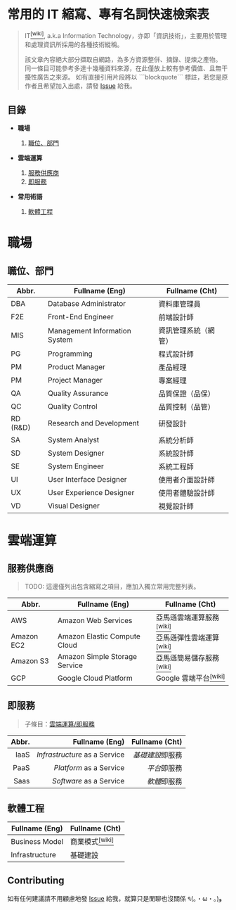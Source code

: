 常用的 IT 縮寫、專有名詞快速檢索表
==================================
> IT[<sup>[wiki]</sup>][wiki_it], a.k.a Information
> Technology，亦即「資訊技術」，主要用於管理和處理資訊所採用的各種技術縱稱。
>
> 該文章內容絕大部分擷取自網路，為多方資源整併、摘錄、提煉之產物。
> 同一條目可能參考多達十幾種資料來源，在此僅放上較有參考價值、且無干擾性廣告之來源。
> 如有直接引用片段將以 \`\`\`blockquote\`\`\` 標註，若您是原作者且希望加入出處，請發
> [Issue][github_new_issue] 給我。

[wiki_it]: https://zh.wikipedia.org/wiki/信息技术
[github_new_issue]: https://github.com/shirohana/IT-CheatSheet/issues/new

目錄
----
- **職場**

  1. [職位、部門][this_department]

- **雲端運算**

  1. [服務供應商][this_service_provider]
  2. [即服務][this_aas]

- **常用術語**

  1. [軟體工程][this_software_engineering]

職場
====

職位、部門
----------

Abbr.    | Fullname (Eng)                | Fullname (Cht)
-----    | --------------                | --------------
DBA      | Database Administrator        | 資料庫管理員
F2E      | Front-End Engineer            | 前端設計師
MIS      | Management Information System | 資訊管理系統（網管）
PG       | Programming                   | 程式設計師
PM       | Product Manager               | 產品經理
PM       | Project Manager               | 專案經理
QA       | Quality Assurance             | 品質保證（品保）
QC       | Quality Control               | 品質控制（品管）
RD (R&D) | Research and Development      | 研發設計
SA       | System Analyst                | 系統分析師
SD       | System Designer               | 系統設計師
SE       | System Engineer               | 系統工程師
UI       | User Interface Designer       | 使用者介面設計師
UX       | User Experience Designer      | 使用者體驗設計師
VD       | Visual Designer               | 視覺設計師

雲端運算
========

服務供應商
----------
> TODO: 這邊僅列出包含縮寫之項目，應加入獨立常用完整列表。

Abbr.      | Fullname (Eng)                | Fullname (Cht)
-----      | --------------                | --------------
AWS        | Amazon Web Services           | 亞馬遜雲端運算服務[<sup>[wiki]</sup>][wiki_aws]
Amazon EC2 | Amazon Elastic Compute Cloud  | 亞馬遜彈性雲端運算[<sup>[wiki]</sup>][wiki_amazon_ec2]
Amazon S3  | Amazon Simple Storage Service | 亞馬遜簡易儲存服務[<sup>[wiki]</sup>][wiki_amazon_s3]
GCP        | Google Cloud Platform         | Google 雲端平台[<sup>[wiki]</sup>][wiki_gcp]

[wiki_amazon_ec2]: https://en.wikipedia.org/wiki/Amazon_Elastic_Compute_Cloud
[wiki_amazon_s3]: https://en.wikipedia.org/wiki/Amazon_S3
[wiki_aws]: https://en.wikipedia.org/wiki/Amazon_Web_Services
[wiki_gcp]: https://en.wikipedia.org/wiki/Google_Cloud_Platform

即服務
------
> 子條目：[雲端運算/即服務](./cloud-computing/aas.md)

Abbr. | Fullname (Eng)                | Fullname (Cht)
----: | -------------:                | -------------:
IaaS  | *Infrastructure* as a Service | *基礎建設*即服務
PaaS  | *Platform* as a Service       | *平台*即服務
Saas  | *Software* as a Service       | *軟體*即服務

軟體工程
--------

Fullname (Eng) | Fullname (Cht)
-------------- | --------------
Business Model | 商業模式[<sup>[wiki]</sup>][wiki_business_model]
Infrastructure | 基礎建設

[wiki_business_model]: https://zh.wikipedia.org/wiki/商业模式

[this_aas]: #user-content-即服務
[this_department]: #user-content-職位部門
[this_service_provider]: #user-content-服務供應商
[this_software_engineering]: #user-content-軟體工程

Contributing
------------
如有任何建議請不用顧慮地發 [Issue][github_new_issue]
給我，就算只是閒聊也沒關係 ٩(｡・ω・｡)و
